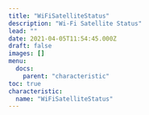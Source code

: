 ```yaml
---
title: "WiFiSatelliteStatus"
description: "Wi-Fi Satellite Status"
lead: ""
date: 2021-04-05T11:54:45.000Z
draft: false
images: []
menu:
  docs:
    parent: "characteristic"
toc: true
characteristic:
  name: "WiFiSatelliteStatus"
---
```

